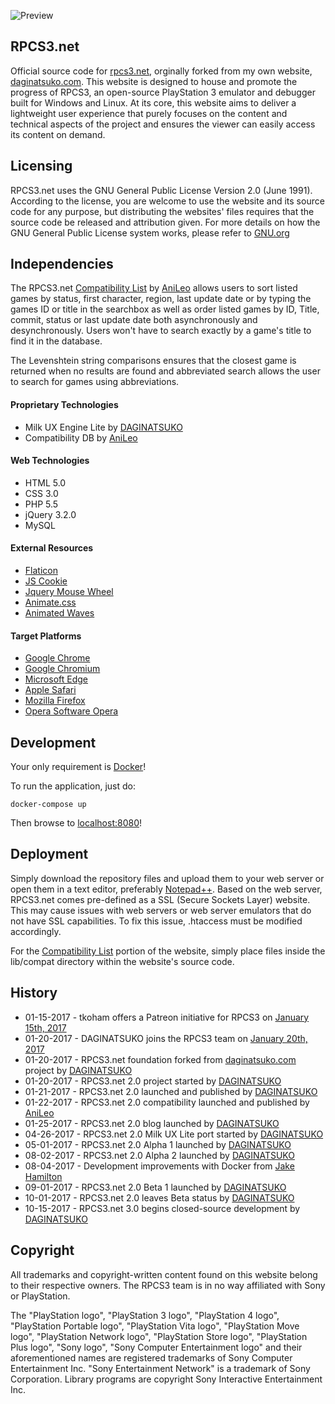 ![Preview](https://raw.githubusercontent.com/DAGINATSUKO/www-rpcs3/master/public_docs/preview.png)

## RPCS3.net
Official source code for [rpcs3.net](https://rpcs3.net "RPCS3 Homepage"), orginally forked from my own website, [daginatsuko.com](https://daginatsuko.com "DAGINATSUKO Homepage"). This website is designed to house and promote the progress of RPCS3, an open-source PlayStation 3 emulator and debugger built for Windows and Linux. At its core, this website aims to deliver a lightweight user experience that purely focuses on the content and technical aspects of the project and ensures the viewer can easily access its content on demand.

## Licensing
RPCS3.net uses the GNU General Public License Version 2.0 (June 1991). According to the license, you are welcome to use the website and its source code for any purpose, but distributing the websites' files requires that the source code be released and attribution given. For more details on how the GNU General Public License system works, please refer to [GNU.org](https://GNU.org)

## Independencies
The RPCS3.net [Compatibility List](https://github.com/AniLeo/rpcs3-compatibility "RPCS3 Compatibility List repository") by [AniLeo](https://github.com/AniLeo "AniLeo's GitHub Profile") allows users to sort listed games by status, first character, region, last update date or by typing the games ID or title in the searchbox as well as order listed games by ID, Title, commit, status or last update date both asynchronously and desynchronously. Users won't have to search exactly by a game's title to find it in the database.

The Levenshtein string comparisons ensures that the closest game is returned when no results are found and abbreviated search allows the user to search for games using abbreviations.

#### Proprietary Technologies
* Milk UX Engine Lite by [DAGINATSUKO](https://github.com/DAGINATSUKO "DAGINATSUKO's GitHub profile")
* Compatibility DB by [AniLeo](https://github.com/AniLeo "AniLeo's GitHub Profile")

#### Web Technologies
* HTML 5.0
* CSS 3.0
* PHP 5.5
* jQuery 3.2.0
* MySQL

#### External Resources
* [Flaticon](http://www.flaticon.com "Flaticon")
* [JS Cookie](https://github.com/js-cookie/js-cookie "JS Cookie")
* [Jquery Mouse Wheel](https://github.com/jquery/jquery-mousewheel "Jquery Mouse Wheel")
* [Animate.css](https://daneden.github.io/animate.css "Animate.css")
* [Animated Waves](https://jsfiddle.net/loktar/M9Brh/ "Animated Waves")

#### Target Platforms
* [Google Chrome](https://www.google.com/chrome/browser/desktop/)
* [Google Chromium](https://www.chromium.org/Home)
* [Microsoft Edge](https://www.microsoft.com/en-us/windows/microsoft-edge)
* [Apple Safari](https://www.apple.com/safari/)
* [Mozilla Firefox](https://www.mozilla.org/en-US/firefox/new/)
* [Opera Software Opera](http://www.opera.com/)

## Development
Your only requirement is [Docker](http://docker.com/getdocker)!

To run the application, just do:

```shell
docker-compose up
```

Then browse to [localhost:8080](http://localhost:8080)!

## Deployment
Simply download the repository files and upload them to your web server or open them in a text editor, preferably [Notepad++](https://notepad-plus-plus.org/). Based on the web server, RPCS3.net comes pre-defined as a SSL (Secure Sockets Layer) website. This may cause issues with web servers or web server emulators that do not have SSL capabilities. To fix this issue, .htaccess must be modified accordingly.

For the [Compatibility List](https://github.com/AniLeo/rpcs3-compatibility "RPCS3 Compatibility List repository") portion of the website, simply place files inside the lib/compat directory within the website's source code.

## History
* 01-15-2017 - tkoham offers a Patreon initiative for RPCS3 on [January 15th, 2017](https://github.com/RPCS3/rpcs3/issues/2263)
* 01-20-2017 - DAGINATSUKO joins the RPCS3 team on [January 20th, 2017](https://github.com/RPCS3/rpcs3/issues/2263)
* 01-20-2017 - RPCS3.net foundation forked from [daginatsuko.com](https://daginatsuko.com/ "DAGINATSUKO's official website") project by [DAGINATSUKO](https://github.com/DAGINATSUKO "DAGINATSUKO's GitHub profile")
* 01-20-2017 - RPCS3.net 2.0 project started by [DAGINATSUKO](https://github.com/DAGINATSUKO "DAGINATSUKO's GitHub profile")
* 01-21-2017 - RPCS3.net 2.0 launched and published by [DAGINATSUKO](https://github.com/DAGINATSUKO "DAGINATSUKO's GitHub profile")
* 01-22-2017 - RPCS3.net 2.0 compatibility launched and published by [AniLeo](https://github.com/AniLeo "AniLeo's GitHub profile")
* 01-25-2017 - RPCS3.net 2.0 blog launched by [DAGINATSUKO](https://github.com/DAGINATSUKO "DAGINATSUKO's GitHub profile")
* 04-26-2017 - RPCS3.net 2.0 Milk UX Lite port started by [DAGINATSUKO](https://github.com/DAGINATSUKO "DAGINATSUKO's GitHub profile")
* 05-01-2017 - RPCS3.net 2.0 Alpha 1 launched by [DAGINATSUKO](https://github.com/DAGINATSUKO "DAGINATSUKO's GitHub profile")
* 08-02-2017 - RPCS3.net 2.0 Alpha 2 launched by [DAGINATSUKO](https://github.com/DAGINATSUKO "DAGINATSUKO's GitHub profile")
* 08-04-2017 - Development improvements with Docker from [Jake Hamilton](https://github.com/jakehamilton "Jake Hamilton's GitHub profile")
* 09-01-2017 - RPCS3.net 2.0 Beta 1 launched by [DAGINATSUKO](https://github.com/DAGINATSUKO "DAGINATSUKO's GitHub profile")
* 10-01-2017 - RPCS3.net 2.0 leaves Beta status by [DAGINATSUKO](https://github.com/DAGINATSUKO "DAGINATSUKO's GitHub profile")
* 10-15-2017 - RPCS3.net 3.0 begins closed-source development by [DAGINATSUKO](https://github.com/DAGINATSUKO "DAGINATSUKO's GitHub profile")

## Copyright
All trademarks and copyright-written content found on this website belong to their respective owners. The RPCS3 team is in no way affiliated with Sony or PlayStation. 

The "PlayStation logo", "PlayStation 3 logo", "PlayStation 4 logo", "PlayStation Portable logo", "PlayStation Vita logo", "PlayStation Move logo", "PlayStation Network logo", "PlayStation Store logo", "PlayStation Plus logo", "Sony logo", "Sony Computer Entertainment logo" and their aforementioned names are registered trademarks of Sony Computer Entertainment Inc. "Sony Entertainment Network" is a trademark of Sony Corporation. Library programs are copyright Sony Interactive Entertainment Inc.
